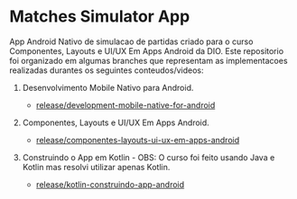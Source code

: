 # Matches Simulator App

App Android Nativo de simulacao de partidas criado para o curso Componentes, Layouts e UI/UX Em Apps Android da DIO.
Este repositorio foi organizado em algumas branches que representam as implementacoes realizadas durantes os seguintes conteudos/videos:

1. Desenvolvimento Mobile Nativo para Android.
     - [release/development-mobile-native-for-android](https://github.com/FloMaskine/matches-simulator-app/tree/release/development-mobile-native-for-android)

2. Componentes, Layouts e UI/UX Em Apps Android.
     - [release/componentes-layouts-ui-ux-em-apps-android](https://github.com/FloMaskine/matches-simulator-app/tree/release/componentes-layouts-ui-ux-em-apps-android)
     
3. Construindo o App em Kotlin - OBS: O curso foi feito usando Java e Kotlin mas resolvi utilizar apenas Kotlin.
     - [release/kotlin-construindo-app-android](https://github.com/FloMaskine/matches-simulator-app/tree/release/kotlin-construindo-app-android)
